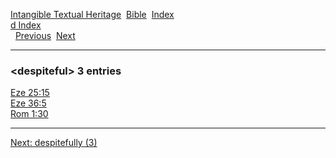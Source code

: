 [Intangible Textual Heritage](../../index)  [Bible](../index) 
[Index](index)   
[d Index](_d_)  
  [Previous](c03073)  [Next](c03075) 

------------------------------------------------------------------------

### &lt;despiteful&gt; 3 entries

[Eze 25:15](../kjv/eze025.htm#015)  
[Eze 36:5](../kjv/eze036.htm#005)  
[Rom 1:30](../kjv/rom001.htm#030)  

------------------------------------------------------------------------

[Next: despitefully (3)](c03075)
